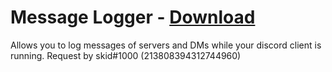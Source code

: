 # Message Logger - [Download](https://raw.githubusercontent.com/MessageLoggerBD/MessageLogger/MessageLogger.plugin.js)

Allows you to log messages of servers and DMs while your discord client is running. Request by skid#1000 (213808394312744960)
